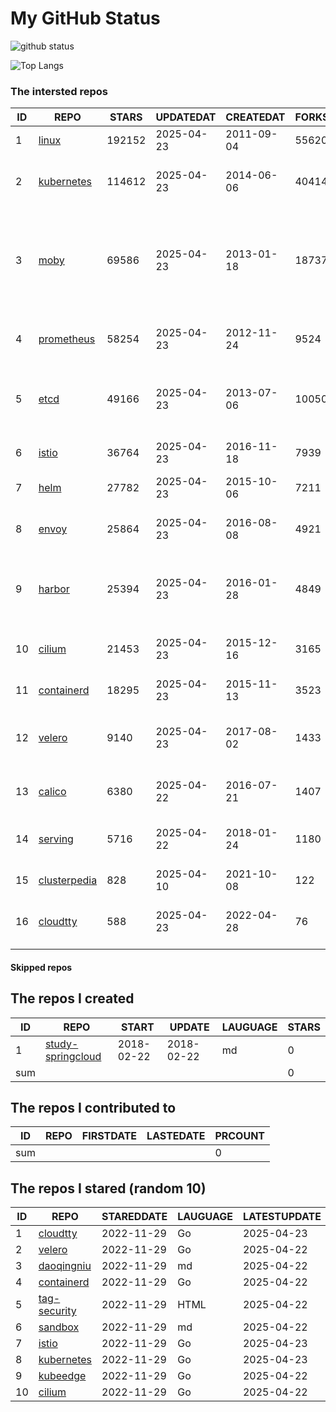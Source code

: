 # My GitHub Status

<img src="https://github-readme-stats-1.yihong0618.vercel.app/api?username=daoqingniu&show_icons=true&&&hide_title=true&count_private=true" alt="github status" />

![Top Langs](https://github-readme-stats-1.yihong0618.vercel.app/api/top-langs/?username=daoqingniu&layout=compact)

<!--START_SECTION:github_repos-->
### The intersted repos
| ID |                              REPO                               | STARS  | UPDATEDAT  | CREATEDAT  | FORKSCOUNT |                                                DESCRIPTIONS                                                |
|----|-----------------------------------------------------------------|--------|------------|------------|------------|------------------------------------------------------------------------------------------------------------|
|  1 | [linux](https://github.com/torvalds/linux)                      | 192152 | 2025-04-23 | 2011-09-04 |      55620 | Linux kernel source tree                                                                                   |
|  2 | [kubernetes](https://github.com/kubernetes/kubernetes)          | 114612 | 2025-04-23 | 2014-06-06 |      40414 | Production-Grade Container Scheduling and Management                                                       |
|  3 | [moby](https://github.com/moby/moby)                            |  69586 | 2025-04-23 | 2013-01-18 |      18737 | The Moby Project - a collaborative project for the container ecosystem to assemble container-based systems |
|  4 | [prometheus](https://github.com/prometheus/prometheus)          |  58254 | 2025-04-23 | 2012-11-24 |       9524 | The Prometheus monitoring system and time series database.                                                 |
|  5 | [etcd](https://github.com/etcd-io/etcd)                         |  49166 | 2025-04-23 | 2013-07-06 |      10050 | Distributed reliable key-value store for the most critical data of a distributed system                    |
|  6 | [istio](https://github.com/istio/istio)                         |  36764 | 2025-04-23 | 2016-11-18 |       7939 | Connect, secure, control, and observe services.                                                            |
|  7 | [helm](https://github.com/helm/helm)                            |  27782 | 2025-04-23 | 2015-10-06 |       7211 | The Kubernetes Package Manager                                                                             |
|  8 | [envoy](https://github.com/envoyproxy/envoy)                    |  25864 | 2025-04-23 | 2016-08-08 |       4921 | Cloud-native high-performance edge/middle/service proxy                                                    |
|  9 | [harbor](https://github.com/goharbor/harbor)                    |  25394 | 2025-04-23 | 2016-01-28 |       4849 | An open source trusted cloud native registry project that stores, signs, and scans content.                |
| 10 | [cilium](https://github.com/cilium/cilium)                      |  21453 | 2025-04-23 | 2015-12-16 |       3165 | eBPF-based Networking, Security, and Observability                                                         |
| 11 | [containerd](https://github.com/containerd/containerd)          |  18295 | 2025-04-23 | 2015-11-13 |       3523 | An open and reliable container runtime                                                                     |
| 12 | [velero](https://github.com/vmware-tanzu/velero)                |   9140 | 2025-04-23 | 2017-08-02 |       1433 | Backup and migrate Kubernetes applications and their persistent volumes                                    |
| 13 | [calico](https://github.com/projectcalico/calico)               |   6380 | 2025-04-22 | 2016-07-21 |       1407 | Cloud native networking and network security                                                               |
| 14 | [serving](https://github.com/knative/serving)                   |   5716 | 2025-04-22 | 2018-01-24 |       1180 | Kubernetes-based, scale-to-zero, request-driven compute                                                    |
| 15 | [clusterpedia](https://github.com/clusterpedia-io/clusterpedia) |    828 | 2025-04-10 | 2021-10-08 |        122 | The Encyclopedia of Kubernetes clusters                                                                    |
| 16 | [cloudtty](https://github.com/cloudtty/cloudtty)                |    588 | 2025-04-23 | 2022-04-28 |         76 | A Friendly Kubernetes CloudShell (Web Terminal) !                                                          |



#### Skipped repos
<!--END_SECTION:github_repos-->

<!--START_SECTION:my_github-->
## The repos I created
| ID  |                                 REPO                                 |   START    |   UPDATE   | LAUGUAGE | STARS |
|-----|----------------------------------------------------------------------|------------|------------|----------|-------|
|   1 | [study-springcloud](https://github.com/daoqingniu/study-springcloud) | 2018-02-22 | 2018-02-22 | md       |     0 |
| sum |                                                                      |            |            |          |     0 |

## The repos I contributed to
| ID  | REPO | FIRSTDATE | LASTEDATE | PRCOUNT |
|-----|------|-----------|-----------|---------|
| sum |      |           |           |       0 |

## The repos I stared (random 10)
| ID |                          REPO                          | STAREDDATE | LAUGUAGE | LATESTUPDATE |
|----|--------------------------------------------------------|------------|----------|--------------|
|  1 | [cloudtty](https://github.com/cloudtty/cloudtty)       | 2022-11-29 | Go       | 2025-04-23   |
|  2 | [velero](https://github.com/vmware-tanzu/velero)       | 2022-11-29 | Go       | 2025-04-22   |
|  3 | [daoqingniu](https://github.com/daoqingniu/daoqingniu) | 2022-11-29 | md       | 2025-04-22   |
|  4 | [containerd](https://github.com/containerd/containerd) | 2022-11-29 | Go       | 2025-04-22   |
|  5 | [tag-security](https://github.com/cncf/tag-security)   | 2022-11-29 | HTML     | 2025-04-22   |
|  6 | [sandbox](https://github.com/cncf/sandbox)             | 2022-11-29 | md       | 2025-04-22   |
|  7 | [istio](https://github.com/istio/istio)                | 2022-11-29 | Go       | 2025-04-23   |
|  8 | [kubernetes](https://github.com/kubernetes/kubernetes) | 2022-11-29 | Go       | 2025-04-23   |
|  9 | [kubeedge](https://github.com/kubeedge/kubeedge)       | 2022-11-29 | Go       | 2025-04-22   |
| 10 | [cilium](https://github.com/cilium/cilium)             | 2022-11-29 | Go       | 2025-04-22   |

<!--END_SECTION:my_github-->
